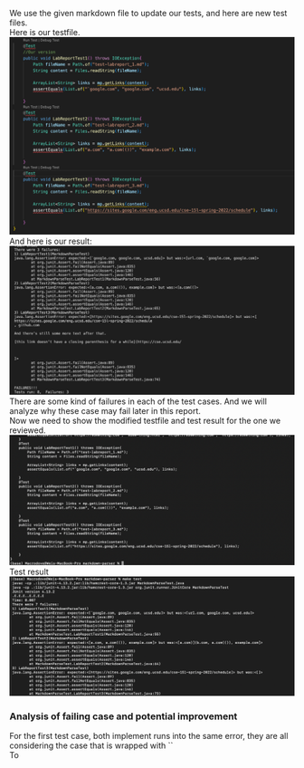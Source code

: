 We use the given markdown file to update our tests, and here are new test files.  
Here is our testfile.  
![](LR4/LR4_omt.png)  
And here is our result:  
![](LR4/LR4_of.png)  
There are some kind of failures in each of the test cases. And we will analyze why these case may fail later in this report.  
Now we need to show the modified testfile and test result for the one we reviewed.  
![](LR4/LR4_tmt.png)  
Test result  
![](LR4/LR4_tf.png)  
### Analysis of failing case and potential improvement  
For the first test case, both implement runs into the same error, they are all considering the case that is wrapped with \``  
To

